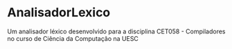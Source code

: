 # AnalisadorLexico
 Um analisador léxico desenvolvido para a disciplina CET058 - Compiladores no curso de Ciência da Computação na UESC
